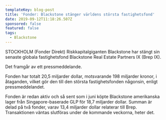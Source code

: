 ```yaml
---
templateKey: blog-post
title: 'Fonder: Blackstone stänger världens största fastighetsfond'
date: 2019-09-12T11:18:26.507Z
sponsored: false
featured: false
tags:
  - Blackstone
---
```

STOCKHOLM (Fonder Direkt) Riskkapitalgiganten Blackstone har stängt sin senaste globala fastighetsfond Blackstone Real Estate Partners IX (Brep IX).



Det framgår av ett pressmeddelande.



Fonden har totalt 20,5 miljarder dollar, motsvarande 198 miljarder kronor, i åtaganden, vilket gör den till den största fastighetsfonden någonsin, enligt pressmeddelandet.



Fonden är redan aktiv och så sent som i juni köpte Blackstone amerikanska lager från Singapore-baserade GLP för 18,7 miljarder dollar. Summan är delad på två fonder, varav 13,4 miljarder dollar relaterar till Brep. Transaktionen väntas slutföras under de kommande veckorna, heter det.
